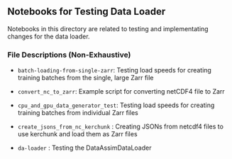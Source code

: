 ## Notebooks for Testing Data Loader 

Notebooks in this directory are related to testing and implementating changes for the data loader. 

### File Descriptions (Non-Exhaustive) 

* `batch-loading-from-single-zarr`: Testing load speeds for creating training batches from the single, large Zarr file 

* `convert_nc_to_zarr`: Example script for converting netCDF4 file to Zarr 

* `cpu_and_gpu_data_generator_test`: Testing load speeds for creating training batches from individual Zarr files 

* `create_jsons_from_nc_kerchunk` : Creating JSONs from netcdf4 files to use kerchunk and load them as Zarr files

* `da-loader` : Testing the DataAssimDataLoader 

